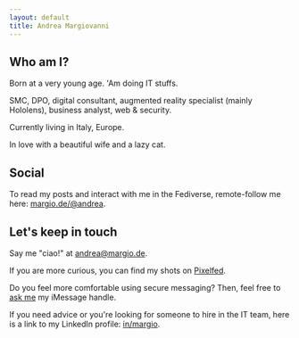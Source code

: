 ```yaml
---
layout: default
title: Andrea Margiovanni
---
```


## Who am I?

Born at a very young age. 'Am doing IT stuffs.

SMC, DPO, digital consultant, augmented reality specialist (mainly Hololens), business analyst, web & security.

Currently living in Italy, Europe.

In love with a beautiful wife and a lazy cat.

## Social

To read my posts and interact with me in the Fediverse, remote-follow me here: [margio.de/@andrea](https://margio.de/@andrea).

## Let's keep in touch

Say me "ciao!" at <a href="mailto:andrea@margio.de">andrea@margio.de</a>.

If you are more curious, you can find my shots on <a href="http://pixelfed.social/stramargio">Pixelfed</a>.

Do you feel more comfortable using secure messaging? Then, feel free to <a href="mailto:chat@margiovanni.com?subject=Session%20or%20iMessage%20request&body=Hi!%20I%20would%20like%20to%20chat%20with%20you%20on%20Session%20or%20iMessage.">ask me</a> my iMessage handle.

If you need advice or you're looking for someone to hire in the IT team, here is a link to my LinkedIn profile: <a href="https://linkedin.com/in/margio/">in/margio</a>.
